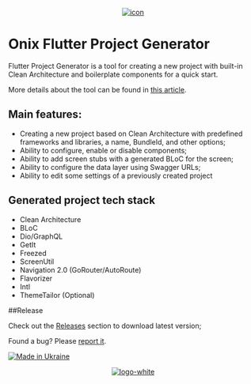 <p align="center">
<a href="https://ibb.co/Js5vzD1"><img src="https://i.ibb.co/Js5vzD1/icon.png" alt="icon" border="0"></a>
</p>

# Onix Flutter Project Generator

Flutter Project Generator is a tool for creating a new project with built-in Clean Architecture and boilerplate components for a quick start. 

More details about the tool can be found in [this article](https://todthe.medium.article).

## Main features:

* Creating a new project based on Clean Architecture with predefined frameworks and libraries, a name, BundleId, and other options;
* Ability to configure, enable or disable components;
* Ability to add screen stubs with a generated BLoC for the screen;
* Ability to configure the data layer using Swagger URLs;
* Ability to edit some settings of a previously created project

## Generated project tech stack

* Clean Architecture
* BLoC
* Dio/GraphQL
* GetIt
* Freezed
* ScreenUtil
* Navigation 2.0 (GoRouter/AutoRoute)
* Flavorizer
* Intl
* ThemeTailor (Optional)


##Release

Check out the [Releases](https://github.com/Onix-Systems/onix-flutter-project-generator/releases) section to download latest version;


Found a bug? 
Please [report it](https://github.com/Onix-Systems/onix-flutter-project-generator/issues).  



[![Made in Ukraine](https://img.shields.io/badge/made_in-Ukraine-ffd700.svg?labelColor=0057b7)](https://stand-with-ukraine.pp.ua)

<p align="center">
<a href="https://ibb.co/Jq7C042"><img src="https://i.ibb.co/C67WNZv/logo-white.png" alt="logo-white" border="0"></a>
</p>
